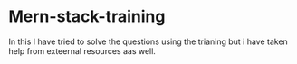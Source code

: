 # Mern-stack-training

In this I have tried to solve the questions using the trianing but i have taken help from exteernal resources aas well.
